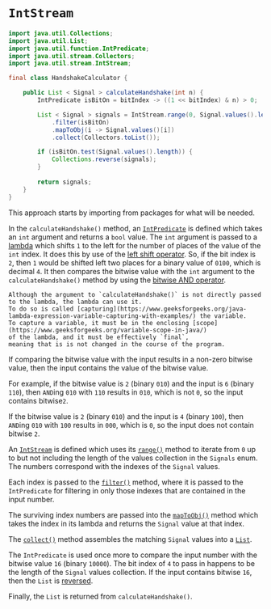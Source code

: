 # `IntStream`

```java
import java.util.Collections;
import java.util.List;
import java.util.function.IntPredicate;
import java.util.stream.Collectors;
import java.util.stream.IntStream;

final class HandshakeCalculator {

    public List < Signal > calculateHandshake(int n) {
        IntPredicate isBitOn = bitIndex -> ((1 << bitIndex) & n) > 0;

        List < Signal > signals = IntStream.range(0, Signal.values().length)
            .filter(isBitOn)
            .mapToObj(i -> Signal.values()[i])
            .collect(Collectors.toList());

        if (isBitOn.test(Signal.values().length)) {
            Collections.reverse(signals);
        }
        
        return signals;
    }
}
```

This approach starts by importing from packages for what will be needed.

In the `calculateHandshake()` method, an [`IntPredicate`][intpredicate] is defined which takes an `int` argument and returns a `bool` value.
The `int` argument is passed to a [lambda][lambda] which shifts `1` to the left for the number of places of the value of the `int` index.
It does this by use of the [left shift operator][left-shift].
So, if the bit index is `2`, then `1` would be shifted left two places for a binary value of `0100`, which is decimal `4`.
It then compares the bitwise value with the `int` argument to the `calculateHandshake()` method by using the [bitwise AND operator][and].

```exercism/note
Although the argument to `calculateHandshake()` is not directly passed to the lambda, the lambda can use it.
To do so is called [capturing](https://www.geeksforgeeks.org/java-lambda-expression-variable-capturing-with-examples/) the variable.
To capture a variable, it must be in the enclosing [scope](https://www.geeksforgeeks.org/variable-scope-in-java/)
of the lambda, and it must be effectively `final`,
meaning that is is not changed in the course of the program.
```

If comparing the bitwise value with the input results in a non-zero bitwise value, then the input contains the value of the bitwise value.

For example, if the bitwise value is `2` (binary `010`) and the input is `6` (binary `110`),
then `AND`ing `010` with `110` results in `010`, which is not `0`, so the input contains bitwise`2`.

If the bitwise value is `2` (binary `010`) and the input is `4` (binary `100`),
then `AND`ing `010` with `100` results in `000`, which is `0`, so the input does not contain bitwise `2`.

An [`IntStream`][intstream] is defined which uses its [`range()`][range] method to iterate from `0` up to but not including
the length of the values collection in the `Signals` enum.
The numbers correspond with the indexes of the `Signal` values.

Each index is passed to the [`filter()`][filter] method, where it is passed to the `IntPredicate` for filtering in
only those indexes that are contained in the input number.

The surviving index numbers are passed into the [`mapToObj()`][maptoobj] method which takes the index in its lambda
and returns the `Signal` value at that index.

The [`collect()`][collect] method assembles the matching `Signal` values into a [`List`][list].

The `IntPredicate` is used once more to compare the input number with the bitwise value `16` (binary `10000`).
The bit index of `4` to pass in happens to be the length of the `Signal` values collection.
If the input contains bitwise `16`, then the `List` is [reversed][reverse].

Finally, the `List` is returned from `calculateHandshake()`.

[intpredicate]: https://docs.oracle.com/javase/9/docs/api/java/util/function/IntPredicate.html
[lambda]: https://www.geeksforgeeks.org/lambda-expressions-java-8/
[left-shift]: https://www.geeksforgeeks.org/left-shift-operator-in-java/
[and]: https://www.geeksforgeeks.org/java-logical-operators-with-examples/
[capture]: https://www.geeksforgeeks.org/java-lambda-expression-variable-capturing-with-examples/
[scope]: https://www.geeksforgeeks.org/variable-scope-in-java/
[private]: https://en.wikibooks.org/wiki/Java_Programming/Keywords/private
[final]: https://en.wikibooks.org/wiki/Java_Programming/Keywords/final
[intstream]: https://docs.oracle.com/javase/8/docs/api/java/util/stream/IntStream.html
[range]: https://docs.oracle.com/javase/8/docs/api/java/util/stream/IntStream.html#range-int-int-
[filter]: https://docs.oracle.com/javase/8/docs/api/java/util/stream/IntStream.html#filter-java.util.function.IntPredicate-
[maptoobj]: https://docs.oracle.com/javase/8/docs/api/java/util/stream/IntStream.html#mapToObj-java.util.function.IntFunction-
[collect]: https://docs.oracle.com/javase/8/docs/api/java/util/stream/IntStream.html#mapToObj-java.util.function.IntFunction-
[list]: https://docs.oracle.com/javase/8/docs/api/java/util/List.html
[reverse]: https://docs.oracle.com/javase/7/docs/api/java/util/Collections.html#reverse(java.util.List)
